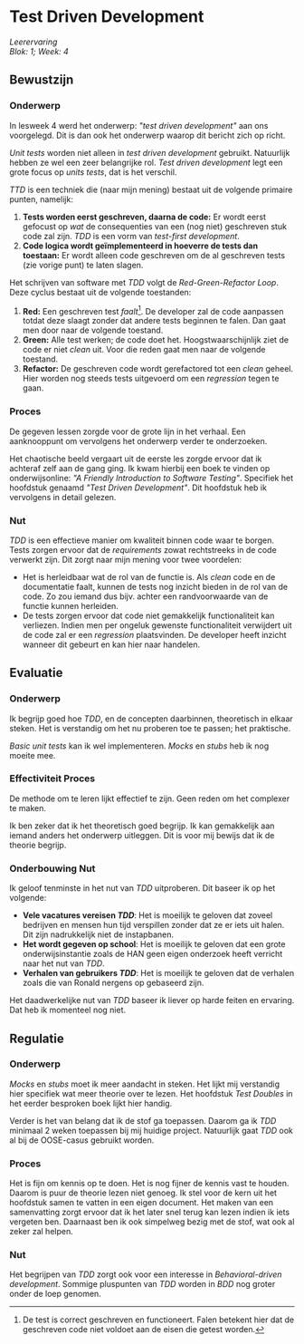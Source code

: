 # Test Driven Development
_Leerervaring_  
_Blok: 1; Week: 4_  

## Bewustzijn
### Onderwerp 
In lesweek 4 werd het onderwerp: _"test driven development"_ aan ons voorgelegd. Dit is dan ook het onderwerp waarop 
dit bericht zich op richt.

_Unit tests_ worden niet alleen in _test driven development_ gebruikt. Natuurlijk hebben ze wel een zeer belangrijke rol.
_Test driven development_ legt een grote focus op _units tests_, dat is het verschil.

_TTD_ is een techniek die (naar mijn mening) bestaat uit de volgende primaire punten, namelijk:
1. **Tests worden eerst geschreven, daarna de code:** Er wordt eerst gefocust op _wat_ de consequenties van een (nog niet) geschreven
stuk code zal zijn. _TDD_ is een vorm van _test-first development_.
2. **Code logica wordt geïmplementeerd in hoeverre de tests dan toestaan:** Er wordt alleen code geschreven om de 
al geschreven tests (zie vorige punt) te laten slagen.

Het schrijven van software met _TDD_ volgt de _Red-Green-Refactor Loop_. Deze cyclus bestaat uit de volgende toestanden:
1. **Red:** Een geschreven test _faalt_[^1]. De developer zal de code aanpassen totdat deze slaagt zonder dat andere tests beginnen te falen. 
Dan gaat men door naar de volgende toestand.
2. **Green:** Alle test werken; de code doet het. Hoogstwaarschijnlijk ziet de code er niet _clean_ uit. Voor die reden 
gaat men naar de volgende toestand.
3. **Refactor:** De geschreven code wordt gerefactored tot een _clean_ geheel. Hier worden nog steeds tests uitgevoerd 
om een _regression_ tegen te gaan. 

[^1]: De test is correct geschreven en functioneert. Falen betekent hier dat de geschreven code niet voldoet aan de 
eisen die getest worden.

### Proces
De gegeven lessen zorgde voor de grote lijn in het verhaal. Een aanknooppunt om vervolgens het onderwerp verder te 
onderzoeken. 

Het chaotische beeld vergaart uit de eerste les zorgde ervoor dat ik achteraf zelf aan de gang ging. Ik kwam hierbij
een boek te vinden op onderwijsonline: _"A Friendly Introduction to Software Testing"_. Specifiek het hoofdstuk genaamd 
_"Test Driven Development"_. Dit hoofdstuk heb ik vervolgens in detail gelezen.

### Nut
_TDD_ is een effectieve manier om kwaliteit binnen code waar te borgen. Tests zorgen ervoor dat de _requirements_ zowat rechtstreeks
in de code verwerkt zijn. Dit zorgt naar mijn mening voor twee voordelen:
- Het is herleidbaar wat de rol van de functie is. Als _clean_ code en de documentatie faalt, kunnen de tests nog inzicht bieden in
de rol van de code. Zo zou iemand dus bijv. achter een randvoorwaarde van de functie kunnen herleiden.
- De tests zorgen ervoor dat code niet gemakkelijk functionaliteit kan verliezen. Indien men per ongeluk gewenste functionaliteit
verwijdert uit de code zal er een _regression_ plaatsvinden. De developer heeft inzicht wanneer dit gebeurt en kan hier naar handelen.


## Evaluatie
### Onderwerp
Ik begrijp goed hoe _TDD_, en de concepten daarbinnen, theoretisch in elkaar steken. Het is verstandig
om het nu proberen toe te passen; het praktische.

_Basic_ _unit tests_ kan ik wel implementeren. _Mocks_ en _stubs_ heb ik nog moeite mee. 

### Effectiviteit Proces 
De methode om te leren lijkt effectief te zijn. Geen reden om het complexer te maken.

Ik ben zeker dat ik het theoretisch goed begrijp. Ik kan gemakkelijk aan iemand anders het onderwerp uitleggen. Dit is 
voor mij bewijs dat ik de theorie begrijp. 

### Onderbouwing Nut
Ik geloof tenminste in het nut van _TDD_ uitproberen. Dit baseer ik op het volgende:
- **Vele vacatures vereisen _TDD_**: Het is moeilijk te geloven dat zoveel bedrijven en mensen hun tijd verspillen
zonder dat ze er iets uit halen. Dit zijn nadrukkelijk niet de instapbanen.
- **Het wordt gegeven op school**: Het is moeilijk te geloven dat een grote onderwijsinstantie zoals de HAN geen 
eigen onderzoek heeft verricht naar het nut van _TDD_.
- **Verhalen van gebruikers _TDD_**: Het is moeilijk te geloven dat de verhalen zoals die van Ronald nergens op gebaseerd zijn.

Het daadwerkelijke nut van _TDD_ baseer ik liever op harde feiten en ervaring. Dat heb ik momenteel nog niet.

## Regulatie
### Onderwerp
_Mocks_ en _stubs_ moet ik meer aandacht in steken. Het lijkt mij verstandig hier specifiek wat meer theorie over te lezen. 
Het hoofdstuk _Test Doubles_ in het eerder besproken boek lijkt hier handig. 

Verder is het van belang dat ik de stof ga toepassen. Daarom ga ik _TDD_ minimaal 2 weken toepassen bij mij huidige
project. Natuurlijk gaat _TDD_ ook al bij de OOSE-casus gebruikt worden.

### Proces 
Het is fijn om kennis op te doen. Het is nog fijner de kennis vast te houden. Daarom is puur de theorie lezen niet genoeg. 
Ik stel voor de kern uit het hoofdstuk samen te vatten in een eigen document. Het maken van een samenvatting zorgt ervoor 
dat ik het later snel terug kan lezen indien ik iets vergeten ben. Daarnaast ben ik ook simpelweg bezig met de stof, wat
ook al zeker zal helpen.

### Nut
Het begrijpen van _TDD_ zorgt ook voor een interesse in _Behavioral-driven development_. Sommige pluspunten van _TDD_ worden 
in _BDD_ nog groter onder de loep genomen.